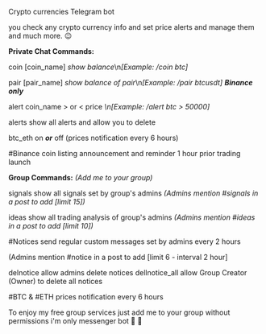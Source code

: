 Crypto currencies Telegram bot

 you check any crypto currency info and set price alerts and manage them and much more. 😉
 
 <b>Private Chat Commands:</b>
 
 coin [coin_name]   <i>show balance</i>\n<i>[Example: /coin btc]</i>
 
 pair [pair_name]   <i>show balance of pair</i>\n<i>[Example: /pair btcusdt] <b>Binance only</b></i>
 
 alert coin_name > or &lt; price  <i>\n[Example: /alert btc > 50000]</i>
 
 alerts show all alerts and allow you to delete
 
 btc_eth on <i><b>or</b></i> off (prices notification every 6 hours)
 
 #Binance coin listing announcement and reminder 1 hour prior trading launch
 
 <b>Group Commands:</b> <i>(Add me to your group)</i>
 
 signals show all signals set by group's admins <i>(Admins mention #signals in a post to add [limit 15])</i>
 
 ideas show all trading analysis of group's admins <i>(Admins mention #ideas in a post to add [limit 10])</i>
 
 #Notices send regular custom messages set by admins every 2 hours
 
 (Admins mention #notice in a post to add [limit 6 - interval 2 hour]
 
 delnotice allow admins delete notices
 dellnotice_all allow Group Creator (Owner) to delete all notices
 
 #BTC & #ETH prices notification every 6 hours
 
To enjoy my free group services just add me to your group without permissions i'm only messenger bot 📨 🤖
